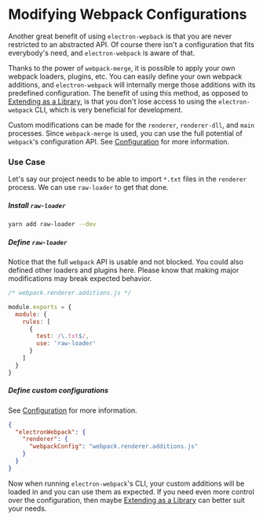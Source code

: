 # Modifying Webpack Configurations

Another great benefit of using `electron-wepback` is that you are never restricted to an abstracted API. Of course there isn't a configuration that fits everybody's need, and `electron-webpack` is aware of that.

Thanks to the power of `webpack-merge`, it is possible to apply your own webpack loaders, plugins, etc. You can easily define your own webpack additions, and `electron-webpack` will internally merge those additions with its predefined configuration. The benefit of using this method, as opposed to [Extending as a Library](extending-as-a-library.md), is that you don't lose access to using the `electron-webpack` CLI, which is very beneficial for development.

Custom modifications can be made for the `renderer`, `renderer-dll`, and `main` processes. Since `webpack-merge` is used, you can use the full potential of `webpack`'s configuration API. See [Configuration](configuration.md) for more information.

### Use Case
Let's say our project needs to be able to import `*.txt` files in the `renderer` process. We can use `raw-loader` to get that done.

##### Install `raw-loader`
```bash
yarn add raw-loader --dev
```

##### Define `raw-loader`
Notice that the full `webpack` API is usable and not blocked. You could also defined other loaders and plugins here. Please know that making major modifications may break expected behavior.
```js
/* webpack.renderer.additions.js */

module.exports = {
  module: {
    rules: [
      {
        test: /\.txt$/,
        use: 'raw-loader'
      }
    ]
  }
}
```

##### Define custom configurations
See [Configuration](configuration.md) for more information.
```json
{
  "electronWebpack": {
    "renderer": {
      "webpackConfig": "webpack.renderer.additions.js"
    }
  }
}
```

Now when running `electron-webpack`'s CLI, your custom additions will be loaded in and you can use them as expected. If you need even more control over the configuration, then maybe [Extending as a Library](extending-as-a-library.md) can better suit your needs.
